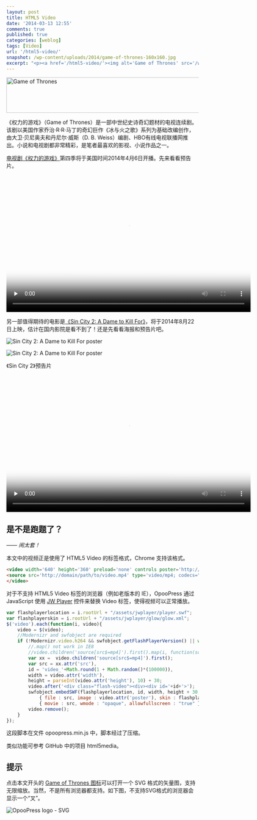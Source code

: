 ```yaml
---
layout: post
title: HTML5 Video
date: '2014-03-13 12:55'
comments: true
published: true
categories: [weblog]
tags: [Video]
url: '/html5-video/'
snapshot: /wp-content/uploads/2014/game-of-thrones-160x160.jpg
excerpt: "<p><a href='/html5-video/'><img alt='Game of Thrones' src='/wp-content/uploads/2014/800px-Game_of_Thrones_2011_logo.svg.png' width='534' height='83'></a></p><p>《权力的游戏》（Game of Thrones）是一部中世纪史诗奇幻题材的电视连续剧。该剧以美国作家乔治·R·R·马丁的奇幻巨作《冰与火之歌》系列为基础改编创作，由大卫·贝尼奥夫和丹尼尔·威斯（D. B. Weiss）编剧、HBO有线电视联播网推出。小说和电视剧都非常精彩，是笔者最喜欢的影视、小说作品之一。</p><p>电视剧《权力的游戏》第四季将于美国时间2014年4月6日开播。先来看看预告片。</p>"
---
```


<!-- 800 124 -->
<a href="//upload.wikimedia.org/wikipedia/commons/2/2e/Game_of_Thrones_2011_logo.svg" target="_blank"><img alt="Game of Thrones" src="/wp-content/uploads/2014/800px-Game_of_Thrones_2011_logo.svg.png" width="600" height="93" srcset="//upload.wikimedia.org/wikipedia/commons/thumb/2/2e/Game_of_Thrones_2011_logo.svg/1200px-Game_of_Thrones_2011_logo.svg.png 1.5x, //upload.wikimedia.org/wikipedia/commons/thumb/2/2e/Game_of_Thrones_2011_logo.svg/1600px-Game_of_Thrones_2011_logo.svg.png 2x" /></a>

《权力的游戏》（Game of Thrones）是一部中世纪史诗奇幻题材的电视连续剧。该剧以美国作家乔治·R·R·马丁的奇幻巨作《冰与火之歌》系列为基础改编创作，由大卫·贝尼奥夫和丹尼尔·威斯（D. B. Weiss）编剧、HBO有线电视联播网推出。小说和电视剧都非常精彩，是笔者最喜欢的影视、小说作品之一。

[电视剧《权力的游戏》](http://www.hbo.com/#/game-of-thrones/index.html)第四季将于美国时间2014年4月6日开播。先来看看预告片。

<!--more-->

<p><video width='640' height='360' preload='none' controls poster='/wp-content/uploads/2014/s-4-trailer-1-640.jpg'>
<source src='/wp-content/uploads/2014/game-of-thrones-season-4-trailer-1.mp4' type='video/mp4; codecs="avc1.42E01E, mp4a.40.2"'/></video></p>


另一部值得期待的电影是[《Sin City 2: A Dame to Kill For》](http://sincity-2.com/)，将于2014年8月22日上映，估计在国内影院是看不到了！还是先看看海报和预告片吧。

![Sin City 2: A Dame to Kill For poster](/wp-content/uploads/2014/sin-city-2-poster.jpg)

![Sin City 2: A Dame to Kill For poster](/wp-content/uploads/2014/Sin_City_A_Dame_to_Kill_For.jpg)


《Sin City 2》预告片

<p><video width='640' height='360' preload='none' controls poster='/wp-content/uploads/2014/sin-city-a-dame-to-kill-for-640x360.jpg'>
<source src='/wp-content/uploads/2014/sin-city-a-dame-to-kill-for-official-trailer-1-2014.mp4' type='video/mp4; codecs="avc1.42E01E, mp4a.40.2"'/>
</video></p>


## 是不是跑题了？
—— *闹太套！*

本文中的视频正是使用了 HTML5 Video 的标签格式，Chrome 支持该格式。
```html
<video width='640' height='360' preload='none' controls poster='http://domain/path/to/poster.jpg'>
<source src='http://domain/path/to/video.mp4' type='video/mp4; codecs="avc1.42E01E, mp4a.40.2"'/>
</video>
```

对于不支持 HTML5 Video 标签的浏览器（例如老版本的 IE），OpooPress 通过 JavaScript 使用 [JW Player](http://www.jwplayer.com/) 控件来替换 Video 标签，使得视频可以正常播放。

```js
var flashplayerlocation = i.rootUrl + "/assets/jwplayer/player.swf";
var flashplayerskin = i.rootUrl + "/assets/jwplayer/glow/glow.xml";
$('video').each(function(i, video){
	video = $(video);
	//Modernizr and swfobject are required
	if (!Modernizr.video.h264 && swfobject.getFlashPlayerVersion() || window.location.hash.indexOf("flash-test") !== -1){
		//.map() not work in IE8
		//video.children('source[src$=mp4]').first().map(i, function(source){
		var xx =  video.children('source[src$=mp4]').first();
		var src = xx.attr('src'),
		id = 'video_'+Math.round(1 + Math.random()*(100000)),
		width = video.attr('width'),
		height = parseInt(video.attr('height'), 10) + 30;
		video.after('<div class="flash-video"><div><div id='+id+'>');
		swfobject.embedSWF(flashplayerlocation, id, width, height + 30, "9.0.0",  
			{ file : src, image : video.attr('poster'), skin : flashplayerskin } , 
			{ movie : src, wmode : "opaque", allowfullscreen : "true" });
		video.remove();
	}
});
```
这段脚本在文件 opoopress.min.js 中，脚本经过了压缩。

类似功能可参考 GitHub 中的项目 html5media。

## 提示

点击本文开头的 [Game of Thrones 图标](//upload.wikimedia.org/wikipedia/commons/2/2e/Game_of_Thrones_2011_logo.svg)可以打开一个 SVG 格式的矢量图，支持无限缩放。当然，不是所有浏览器都支持。如下图，不支持SVG格式的浏览器会显示一个“叉”。

![OpooPress logo - SVG](//static.opoo.org/oplogo/opoopress.svg)


